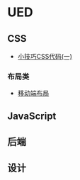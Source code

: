 # UED

## CSS
* [小技巧CSS代码(一)](/css.md/小技巧CSS代码(一).md)

### 布局类
* [移动端布局](/css.md/移动端布局.md)

## JavaScript

## 后端

## 设计